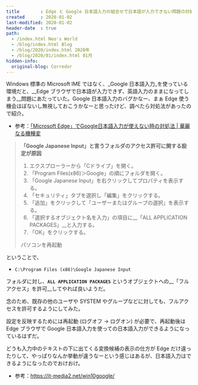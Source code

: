```yaml
---
title        : Edge と Google 日本語入力の組合せで日本語が入力できない問題の対処法
created      : 2020-01-02
last-modified: 2020-01-02
header-date  : true
path:
  - /index.html Neo's World
  - /blog/index.html Blog
  - /blog/2020/index.html 2020年
  - /blog/2020/01/index.html 01月
hidden-info:
  original-blog: Corredor
---
```


Windows 標準の Microsoft IME ではなく、_Google 日本語入力_を使っている環境だと、__Edge ブラウザで日本語が入力できず、英語入力のままになってしまう__問題にあたっていた。Google 日本語入力のバグかなー、まぁ Edge 使う機会ほぼないし無視しておこうかなーと思ったけど、調べたら対処法があったので紹介。

- 参考：[「Microsoft Edge」でGoogle日本語入力が使えない時の対処法 | 華麗なる機種変](https://smart-change-phone.net/win10-googlejp-error/)

> __「Google Japanese Input」と言うフォルダのアクセス許可に関する設定が原因__
> 
> 1. エクスプローラーから「Cドライブ」を開く。
> 2. 「Program Files(x86)＞Google」の順にフォルダを開く。
> 3. 「Google Japanese Input」を右クリックしてプロパティを表示する。
> 4. 「セキュリティ」タブを選択し「編集」をクリックする。
> 5. 「追加」をクリックして「ユーザーまたはグループの選択」を表示する。
> 6. 「選択するオブジェクト名を入力」の項目に__「ALL APPLICATION PACKAGES」__と入力する。
> 7. 「OK」をクリックする。
> 
> パソコンを再起動

ということで、

- `C:\Program Files (x86)\Google Japanese Input`

フォルダに対し、__`ALL APPLICATION PACKAGES`__ というオブジェクトへの__「フルアクセス」を許可__してやれば良いようだ。

念のため、既存の他のユーザや SYSTEM やグループなどに対しても、フルアクセスを許可するようにしてみた。

設定を反映するためには再起動 (ログオフ → ログオン) が必要で、再起動後は Edge ブラウザで Google 日本語入力を使っての日本語入力ができるようになっているはずだ。

どうも入力中のテキストの下に出てくる変換候補の表示の仕方が Edge だけ違ったりして、やっぱりなんか挙動が違うなーという感じはあるが、日本語入力はできるようになったのでおけおけ。

- 参考：<https://it-media2.net/win10google/>
